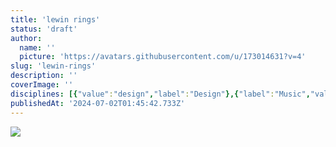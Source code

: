 ```yaml
---
title: 'lewin rings'
status: 'draft'
author:
  name: ''
  picture: 'https://avatars.githubusercontent.com/u/173014631?v=4'
slug: 'lewin-rings'
description: ''
coverImage: ''
disciplines: [{"value":"design","label":"Design"},{"label":"Music","value":"music"}]
publishedAt: '2024-07-02T01:45:42.733Z'
---
```


![](/images/lewin-rings-k5Mj.jpg)